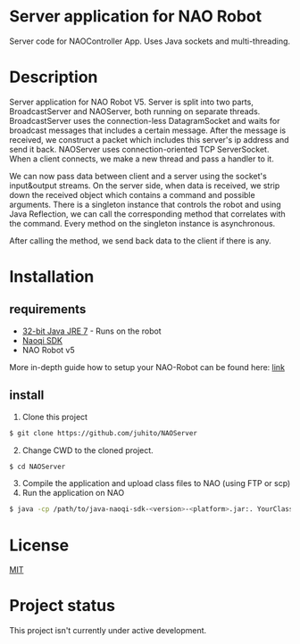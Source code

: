 # Server application for NAO Robot
Server code for NAOController App. Uses Java sockets and multi-threading.

# Description
Server application for NAO Robot V5. Server is split into two parts, BroadcastServer and NAOServer, both running on separate threads. BroadcastServer uses the connection-less DatagramSocket and waits for broadcast messages that includes a certain message. After the message is received, we construct a packet which includes this server's ip address and send it back. NAOServer uses connection-oriented TCP ServerSocket. When a client connects, we make a new thread and pass a handler to it.

We can now pass data between client and a server using the socket's input&output streams. On the server side, when data is received, we strip down the received object which contains a command and possible arguments. There is a singleton instance that controls the robot and using Java Reflection, we can call the corresponding method that correlates with the command. Every method on the singleton instance is asynchronous.

After calling the method, we send back data to the client if there is any.

# Installation

## requirements

* [32-bit Java JRE 7](https://www.oracle.com/java/technologies/javase/javase7-archive-downloads.html) - Runs on the robot
* [Naoqi SDK](https://community.aldebaran.com/en/resources/software)
* NAO Robot v5

More in-depth guide how to setup your NAO-Robot can be found here: [link](http://doc.aldebaran.com/2-1/dev/java/index_java.html)

## install
1. Clone this project
```bash
$ git clone https://github.com/juhito/NAOServer
```
2. Change CWD to the cloned project.
```bash
$ cd NAOServer
```
3. Compile the application and upload class files to NAO (using FTP or scp)
4. Run the application on NAO
```bash
$ java -cp /path/to/java-naoqi-sdk-<version>-<platform>.jar:. YourClass
```

# License
[MIT](https://github.com/juhito/NAOServer/blob/development/LICENSE)

# Project status
This project isn't currently under active development.
